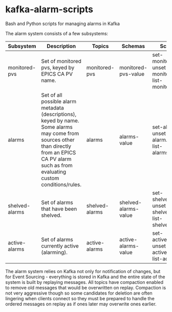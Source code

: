 # kafka-alarm-scripts
Bash and Python scripts for managing alarms in Kafka

The alarm system consists of a few subsystems:

| Subsystem | Description | Topics | Schemas | Scripts |
|----------|---------------|----------|-----------|-----------|
| monitored-pvs | Set of monitored pvs, keyed by EPICS CA PV name. | monitored-pvs | monitored-pvs-value | set-monitored.py, unset-monitored.py, list-monitored.py |
| alarms | Set of all possible alarm metadata (descriptions), keyed by name.  Some alarms may come from sources other than directly from an EPICS CA PV alarm such as from evaluating custom conditions/rules. | alarms | alarms-value | set-alarm.py, unset-alarm.py, list-alarms.py |
| shelved-alarms | Set of alarms that have been shelved. | shelved-alarms | shelved-alarms-value | set-shelved.py, unset-shelved.py, list-shelved.py |
| active-alarms | Set of alarms currently active (alarming). | active-alarms | active-alarms-value | set-active.py, unset-active.py, list-active.py |

The alarm system relies on Kafka not only for notification of changes, but for Event Sourcing - everything is stored in Kafka and the entire state of
the system is built by replaying messages.   All topics have compaction enabled to remove old messages that would be overwritten on replay.  Compaction is not very aggressive though so some candidates for deletion are often lingering when clients connect so they must be prepared to handle the ordered messages on replay as if ones later may overwrite ones earlier.
